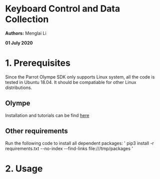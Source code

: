 # Keyboard Control and Data Collection
**Authors:** Menglai Li

**01 July 2020**
# 1. Prerequisites
Since the Parrot Olympe SDK only supports Linux system, all the code is tested in Ubuntu 18.04. It should be compatiable for other Linux distributions.

## Olympe
Installation and tutorials can be find [here](https://developer.parrot.com/docs/olympe/userguide.html)

## Other requirements
Run the following code to install all dependent packages:
'
pip3 install -r requirements.txt --no-index --find-links file:///tmp/packages
'

# 2. Usage
